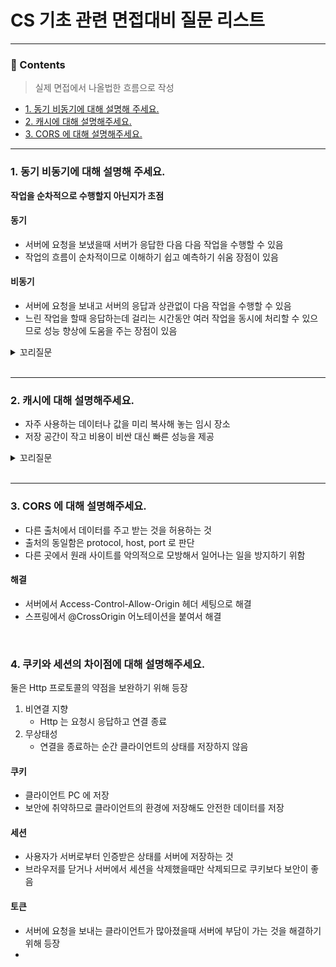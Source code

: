 # CS 기초 관련 면접대비 질문 리스트

<hr>

### 📄 Contents
> 실제 면접에서 나올법한 흐름으로 작성
- [1. 동기 비동기에 대해 설명해 주세요.](#1-동기-비동기에-대해-설명해-주세요)
- [2. 캐시에 대해 설명해주세요.](#2-캐시에-대해-설명해주세요)
- [3. CORS 에 대해 설명해주세요.](#3-cors-에-대해-설명해주세요)
---

### 1. 동기 비동기에 대해 설명해 주세요.
**작업을 순차적으로 수행할지 아닌지가 초점**

#### 동기
- 서버에 요청을 보냈을때 서버가 응답한 다음 다음 작업을 수행할 수 있음
- 작업의 흐름이 순차적이므로 이해하기 쉽고 예측하기 쉬움 장점이 있음

#### 비동기
- 서버에 요청을 보내고 서버의 응답과 상관없이 다음 작업을 수행할 수 있음
- 느린 작업을 할때 응답하는데 걸리는 시간동안 여러 작업을 동시에 처리할 수 있으므로 성능 향상에 도움을 주는 장점이 있음

<details>
<summary>꼬리질문</summary>
<div markdown="1">

### 블로킹과 논 블로킹에 대해 설명해 주세요.
**현재 작업이 다른 작업을 하는 동안 차단되는지 아닌지가 초점**

#### 블로킹
- 한 작업이 모든 행위를 끝마칠때까지 기다린 다음 작업이 실행 

#### 논블로킹
- 한 작업이 모든 행위를 끝마치기 전에 다음 작업이 실행

</div>
</details>

<br>

---

### 2. 캐시에 대해 설명해주세요.
- 자주 사용하는 데이터나 값을 미리 복사해 놓는 임시 장소
- 저장 공간이 작고 비용이 비싼 대신 빠른 성능을 제공

<details>
<summary>꼬리질문</summary>
<div markdown="1">

### 웹 캐시에 대해 설명해주세요.
- 사용자의 요청을 처리할때 첫 요청시에 정적 컨텐츠를 클라이언트의 컴퓨터에 저장
- 이후 사용자의 요청시 응답시 필요한 resource 를 새롭게 다운받지 않고 로컬 캐시에 저장된 리소스로 응답


</div>
</details>

<br>

---

### 3. CORS 에 대해 설명해주세요.
- 다른 출처에서 데이터를 주고 받는 것을 허용하는 것
- 출처의 동일함은 protocol, host, port 로 판단
- 다른 곳에서 원래 사이트를 악의적으로 모방해서 일어나는 일을 방지하기 위함

#### 해결
- 서버에서 Access-Control-Allow-Origin 헤더 세팅으로 해결 
- 스프링에서 @CrossOrigin 어노테이션을 붙여서 해결

<br>

### 4. 쿠키와 세션의 차이점에 대해 설명해주세요.

둘은 Http 프로토콜의 약점을 보완하기 위해 등장
1. 비연결 지향
   - Http 는 요청시 응답하고 연결 종료
2. 무상태성
   - 연결을 종료하는 순간 클라이언트의 상태를 저장하지 않음

#### 쿠키 
- 클라이언트 PC 에 저장
- 보안에 취약하므로 클라이언트의 환경에 저장해도 안전한 데이터를 저장

#### 세션
- 사용자가 서버로부터 인증받은 상태를 서버에 저장하는 것
- 브라우저를 닫거나 서버에서 세션을 삭제했을때만 삭제되므로 쿠키보다 보안이 좋음 

#### 토큰
- 서버에 요청을 보내는 클라이언트가 많아졌을때 서버에 부담이 가는 것을 해결하기 위해 등장
- 

<br>
<br>